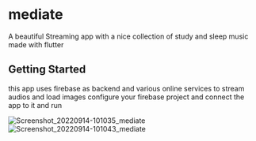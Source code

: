 # mediate
A beautiful Streaming app with a nice collection of study and sleep music  made with flutter

## Getting Started
this app uses firebase as backend  and various online services to stream audios and load images
configure your firebase project and connect the app to it and run 





![Screenshot_20220914-101035_mediate](https://user-images.githubusercontent.com/21226291/190061950-d6ee193a-53a6-41fb-bc1c-8ce961f2d589.png)
![Screenshot_20220914-101043_mediate](https://user-images.githubusercontent.com/21226291/190062089-4f987013-4346-4f7b-8de1-9ae00aa462a7.png)
